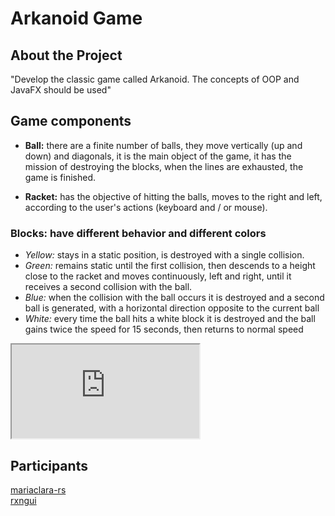 # Arkanoid Game

## About the Project
"Develop the classic game called Arkanoid. The concepts of OOP and JavaFX should be used"

## Game components

- <strong>Ball:</strong> there are a finite number of balls, they move vertically (up and down) and diagonals, it is the main object of the game, it has the mission of destroying the blocks, when the lines are exhausted, the game is finished.

- <strong>Racket:</strong> has the objective of hitting the balls, moves to the right and left, according to the user's actions (keyboard and / or mouse).

### Blocks: have different behavior and different colors
- *Yellow:* stays in a static position, is destroyed with a single collision. <br>
- *Green:* remains static until the first collision, then descends to a height close to the racket and moves continuously, left and right, until it receives a second collision with the ball. <br>
- *Blue:* when the collision with the ball occurs it is destroyed and a second ball is generated, with a horizontal direction opposite to the current ball <br>
- *White:* every time the ball hits a white block it is destroyed and the ball gains twice the speed for 15 seconds, then returns to normal speed <br>

<iframe src="https://drive.google.com/file/d/1ZI1fkQpIKXtAJoHvoQxPiZJKfPSsy4_z/view?usp=sharing" ></iframe>

## Participants
[mariaclara-rs](https://github.com/mariaclara-rs)
<br>
[rxngui](https://github.com/rxngui)
